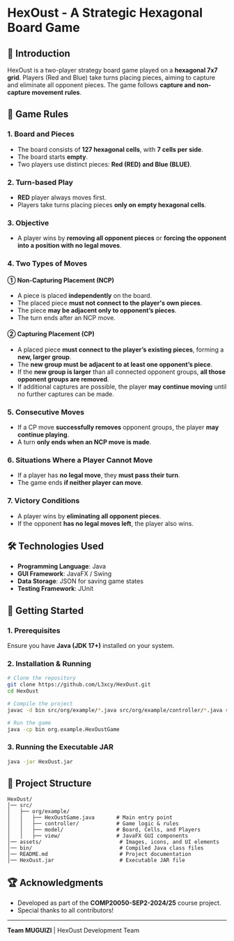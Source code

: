 # HexOust - A Strategic Hexagonal Board Game


## 🎯 Introduction
HexOust is a two-player strategy board game played on a **hexagonal 7x7 grid**. Players (Red and Blue) take turns placing pieces, aiming to capture and eliminate all opponent pieces. The game follows **capture and non-capture movement rules**.

## 📜 Game Rules
### **1. Board and Pieces**
- The board consists of **127 hexagonal cells**, with **7 cells per side**.
- The board starts **empty**.
- Two players use distinct pieces: **Red (RED) and Blue (BLUE)**.

### **2. Turn-based Play**
- **RED** player always moves first.
- Players take turns placing pieces **only on empty hexagonal cells**.

### **3. Objective**
- A player wins by **removing all opponent pieces** or **forcing the opponent into a position with no legal moves**.

### **4. Two Types of Moves**
#### **① Non-Capturing Placement (NCP)**
- A piece is placed **independently** on the board.
- The placed piece **must not connect to the player's own pieces**.
- The piece **may be adjacent only to opponent’s pieces**.
- The turn ends after an NCP move.

#### **② Capturing Placement (CP)**
- A placed piece **must connect to the player’s existing pieces**, forming a **new, larger group**.
- The **new group must be adjacent to at least one opponent’s piece**.
- If the **new group is larger** than all connected opponent groups, **all those opponent groups are removed**.
- If additional captures are possible, the player **may continue moving** until no further captures can be made.

### **5. Consecutive Moves**
- If a CP move **successfully removes** opponent groups, the player **may continue playing**.
- A turn **only ends when an NCP move is made**.

### **6. Situations Where a Player Cannot Move**
- If a player has **no legal move**, they **must pass their turn**.
- The game ends **if neither player can move**.

### **7. Victory Conditions**
- A player wins by **eliminating all opponent pieces**.
- If the opponent **has no legal moves left**, the player also wins.

## 🛠️ Technologies Used
- **Programming Language**: Java
- **GUI Framework**: JavaFX / Swing
- **Data Storage**: JSON for saving game states
- **Testing Framework**: JUnit

## 🚀 Getting Started
### **1. Prerequisites**
Ensure you have **Java (JDK 17+)** installed on your system.

### **2. Installation & Running**
```sh
# Clone the repository
git clone https://github.com/L3xcy/HexOust.git
cd HexOust

# Compile the project
javac -d bin src/org/example/*.java src/org/example/controller/*.java src/org/example/model/*.java src/org/example/view/*.java

# Run the game
java -cp bin org.example.HexOustGame
```

### **3. Running the Executable JAR**
```sh
java -jar HexOust.jar
```

## 📌 Project Structure
```
HexOust/
│── src/
│   ├── org/example/
│   │   ├── HexOustGame.java       # Main entry point
│   │   ├── controller/            # Game logic & rules
│   │   ├── model/                 # Board, Cells, and Players
│   │   ├── view/                  # JavaFX GUI components
│── assets/                         # Images, icons, and UI elements
│── bin/                            # Compiled Java class files
│── README.md                       # Project documentation
│── HexOust.jar                     # Executable JAR file
```

## 🏆 Acknowledgments
- Developed as part of the **COMP20050-SEP2-2024/25** course project.
- Special thanks to all contributors!

---
**Team MUGUIZI** | HexOust Development Team
